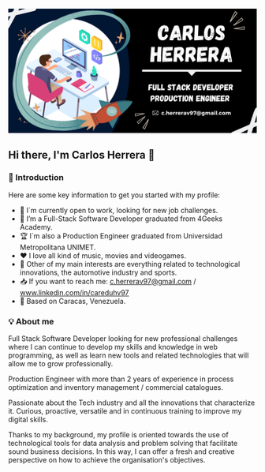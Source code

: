 
![profile github banner CH](https://github.com/careduh97/careduh97/blob/main/Github-Banner.png)

## Hi there, I'm Carlos Herrera 👋

### :memo: Introduction

Here are some key information to get you started with my profile:

- :briefcase: I´m currently open to work, looking for new job challenges.
- :floppy_disk: I’m a Full-Stack Software Developer graduated from 4Geeks Academy.
- :trophy: I´m also a Production Engineer graduated from Universidad Metropolitana UNIMET.
- :heart: I love all kind of music, movies and videogames.
- 💬 Other of my main interests are everything related to technological innovations, the automotive industry and sports.
- :inbox_tray: If you want to reach me: c.herrerav97@gmail.com / www.linkedin.com/in/careduhv97
- :round_pushpin: Based on Caracas, Venezuela.

### :bulb: About me

Full Stack Software Developer looking for new professional challenges where I can continue to develop my skills and knowledge in web programming, as well as learn new tools and related technologies that will allow me to grow professionally.

Production Engineer with more than 2 years of experience in process optimization and inventory management / commercial catalogues.

Passionate about the Tech industry and all the innovations that characterize it. Curious, proactive, versatile and in continuous training to improve my digital skills.

Thanks to my background, my profile is oriented towards the use of technological tools for data analysis and problem solving that facilitate sound business decisions. In this way, I can offer a fresh and creative perspective on how to achieve the organisation's objectives.

